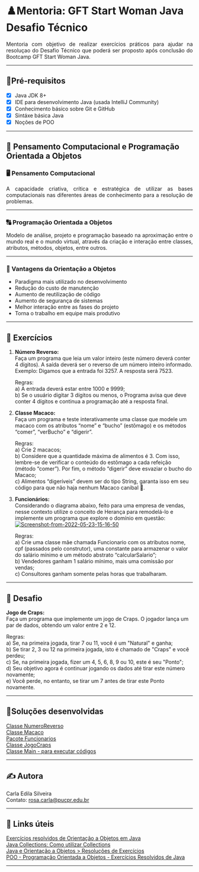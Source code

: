 # ♟️Mentoria: GFT Start Woman Java Desafio Técnico 

<p align="justify">Mentoria com objetivo de realizar exercícios práticos para ajudar na resoluçao do Desafio Técnico que poderá ser proposto após conclusão do Bootcamp GFT Start Woman Java.</p>

---  

## 📌Pré-requisitos

- [x] Java JDK 8+ 
- [x] IDE para desenvolvimento Java (usada IntelliJ Community)
- [x] Conhecimento básico sobre Git e GitHub
- [x] Sintáxe básica Java
- [x] Noções de POO  

---  

## 🧠 Pensamento Computacional e Programação Orientada a Objetos

### 🖥️ Pensamento Computacional

<p align="justify">A capacidade criativa, crítica e estratégica de utilizar as bases computacionais nas diferentes áreas de conhecimento para a resolução de problemas.</p>

---  

### 🔠 Programação Orientada a Objetos

<p align="justify">Modelo de análise, projeto e programação baseado na aproximação entre o mundo real e o mundo virtual, através da criação e interação entre classes, atributos, métodos, objetos, entre outros.</p>  

---  

### 🎳 Vantagens da Orientação a Objetos
<ul>
<li>Paradigma mais utilizado no desenvolvimento​</li>
<li>Redução do custo de manutenção</li>
<li>Aumento de reutilização de código</li>
<li>Aumento de segurança de sistemas​</li>
<li>Melhor interação entre as fases do projeto​</li>
<li>Torna o trabalho em equipe mais produtivo​</li>
</ul>

---  

## 👟 Exercícios  
<ol>
<li>
	<p>
	<strong>Número Reverso:</strong><br>
	Faça um programa que leia um valor inteiro (este número deverá conter 4 dígitos). A saída deverá ser o reverso de um número inteiro informado.<br>
	Exemplo: Digamos que a entrada foi 3257. A resposta será 7523.<br>
	</p>
	<p>
	Regras:<br>
		a) A entrada deverá estar entre 1000 e 9999;<br>
		b) Se o usuário digitar 3 dígitos ou menos, o Programa avisa que deve conter 4 dígitos e continua a programação até a resposta final.<br>	
		</p>
</li>
<li>
<p>
	<strong>Classe Macaco:</strong><br>
	Faça um programa e teste interativamente uma classe que modele um macaco com os atributos “nome” e “bucho” (estômago) e os métodos “comer”, “verBucho” e “digerir”.<br>
	</p>
	<p>
		Regras:<br> 
		a) Crie 2 macacos; <br>
		b) Considere que a quantidade máxima de alimentos é 3. Com isso, lembre-se de verificar o conteúdo do estômago a cada refeição (método “comer”). Por fim, o método “digerir” deve esvaziar o bucho do Macaco; <br> 
		c) Alimentos “digeríveis” devem ser do tipo String, garanta isso em seu código para que não haja nenhum Macaco canibal 🙈.<br>
		</p>
</li>
<li>
<p>
	<strong>Funcionários:</strong><br>
	Considerando o diagrama abaixo, feito para uma empresa de vendas, nesse contexto utilize o conceito de Herança para remodelá-lo e implemente um programa que explore o domínio em questão:<br> 
	<a href="https://imgbb.com/"><img src="https://i.ibb.co/Hz5c08z/Screenshot-from-2022-05-23-15-16-50.png" alt="Screenshot-from-2022-05-23-15-16-50" border="0"></a>
</p>
	<p>
	Regras:<br> 
	a) Crie uma classe mãe chamada Funcionario com os atributos nome, cpf (passados pelo construtor), uma constante para armazenar o valor do salário mínimo e um método abstrato “calcularSalario”; <br>
	b) Vendedores ganham 1 salário mínimo, mais uma comissão por vendas; <br>
	c) Consultores ganham somente pelas horas que trabalharam. <br>
	</p>
</li>

	
</ol>

---  

## 💙 Desafio  

<strong>Jogo de Craps:</strong><br>
Faça um programa que implemente um jogo de Craps. O jogador lança um par de dados, obtendo um valor entre 2 e 12.<br>

Regras:<br>
a) Se, na primeira jogada, tirar 7 ou 11, você é um "Natural" e ganha;<br>
b) Se tirar 2, 3 ou 12 na primeira jogada, isto é chamado de "Craps" e você perdeu;<br>
c) Se, na primeira jogada, fizer um 4, 5, 6, 8, 9 ou 10, este é seu "Ponto";<br>
d) Seu objetivo agora é continuar jogando os dados até tirar este número novamente;<br>
e) Você perde, no entanto, se tirar um 7 antes de tirar este Ponto novamente.<br>
</p>  

---  

## 🏁Soluções desenvolvidas

[Classe NumeroReverso](https://github.com/rosacarla/Mentoria-GFT-Start-Java-Desafio-Tecnico/blob/master/src/desafios/NumeroReverso.java)  
[Classe Macaco](https://github.com/rosacarla/Mentoria-GFT-Start-Java-Desafio-Tecnico/blob/master/src/desafios/Macaco.java)  
[Pacote Funcionarios](https://github.com/rosacarla/Mentoria-GFT-Start-Java-Desafio-Tecnico/tree/master/src/desafios/funcionarios)  
[Classe JogoCraps](https://github.com/rosacarla/Mentoria-GFT-Start-Java-Desafio-Tecnico/blob/master/src/desafios/desafio/JogoCraps.java)  
[Classe Main - para executar códigos](https://github.com/rosacarla/Mentoria-GFT-Start-Java-Desafio-Tecnico/blob/master/src/Main.java)  

---  

## ✍️ Autora  

Carla Edila Silveira  
Contato: rosa.carla@pucpr.edu.br  

---

## 🔗 Links úteis  

[Exercícios resolvidos de Orientação a Objetos em Java](https://dev.to/guilhermemanzano/exercicios-resolvidos-de-orientacao-a-objetos-em-java-4b6g)  
[Java Collections: Como utilizar Collections](https://www.devmedia.com.br/java-collections-como-utilizar-collections/18450)  
[Java e Orientação a Objetos > Resoluções de Exercícios](https://www.alura.com.br/apostila-java-orientacao-objetos/resolucoes-exercicios?gclid=Cj0KCQjw-daUBhCIARIsALbkjSbgCqqHxJHTyPyo3OarlvROfOLrtsLXPTdvUkNrZmCfeHqPVhPUDW8aAiVfEALw_wcB)  
[POO - Programação Orientada a Objetos - Exercícios Resolvidos de Java](https://www.arquivodecodigos.com.br/dicas/3435-java-poo-programacao-orientada-a-objetos-exercicio-resolvido-2-a-classe-circulo-construtores-metodos-getters-e-setters-e-encapsulamento.html)  

---
